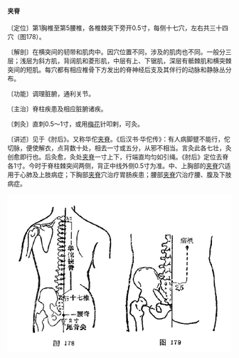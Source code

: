 #### 夹脊

〔定位〕第1胸椎至第5腰椎，各椎棘突下旁开0.5寸，每侧十七穴，左右共三十四穴（图178）。

〔解剖〕在横突间的韧带和肌肉中。因穴位置不同，涉及的肌肉也不同。一般分三层；浅层为斜方肌，背阔肌和菱形肌，中层有上、下锯肌，深层有骶棘肌和横突棘突间的短肌。每穴都有相应椎骨下方发出的脊神经后支及其伴行的动脉和静脉丛分布。

〔功能〕调理脏腑，通利关节。

〔主治〕脊柱疾患及相应脏腑诸疾。

〔刺灸〕直刺0.5～1寸，或用[梅花](https://www.gmzyjc.com/read/bc/bc11-0.0.20.0.0.md)针叩剌，可灸。

〔讲述〕见于《肘后》。又称华佗[夹脊](https://www.gmzyjc.com/read/zjs/zjs3.4-0.1.2.4.0.md)。《后汉书·华佗传》：有人病脚躄不能行，佗切脉，便使解衣，点背数十处，相去一寸或五分，从邪不相当。言灸此各七壮，灸创愈即行也。后灸愈，灸处[夹脊](https://www.gmzyjc.com/read/zjs/zjs3.4-0.1.2.4.0.md)一寸上下，行端直均匀如引绳。《肘后》定位去脊各1寸。今时于脊柱棘突间两侧，背正中线外侧0.5寸为准。中、上胸部的[夹脊](https://www.gmzyjc.com/read/zjs/zjs3.4-0.1.2.4.0.md)穴适用于心肺及上肢病症；下胸部[夹脊](https://www.gmzyjc.com/read/zjs/zjs3.4-0.1.2.4.0.md)穴治疗胃肠疾患；腰部[夹脊](https://www.gmzyjc.com/read/zjs/zjs3.4-0.1.2.4.0.md)穴治疗腰、腹及下肢病症。

![](img/图178、179.jpg)
